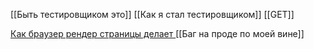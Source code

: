[[Быть тестировщиком это]]
[[Как я стал тестировщиком]]
[[GET]]


[Как браузер рендер страницы делает ](https://t.me/qa_chillout/367)
[[Баг на проде по моей вине]]

